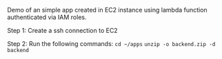 Demo of an simple app created in EC2 instance using lambda function authenticated via IAM roles.



Step 1: Create a ssh connection to EC2

Step 2: Run the following commands:
```cd ~/apps```
```unzip -o backend.zip -d backend```

